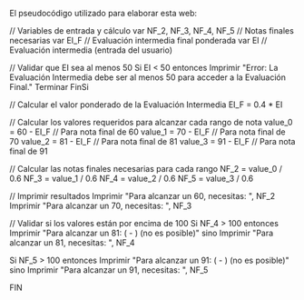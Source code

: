 El pseudocódigo utilizado para elaborar esta web:

// Variables de entrada y cálculo
var NF_2, NF_3, NF_4, NF_5   // Notas finales necesarias
var EI_F                     // Evaluación intermedia final ponderada
var EI                       // Evaluación intermedia (entrada del usuario)

// Validar que EI sea al menos 50
Si EI < 50 entonces
    Imprimir "Error: La Evaluación Intermedia debe ser al menos 50 para acceder a la Evaluación Final."
    Terminar
FinSi

// Calcular el valor ponderado de la Evaluación Intermedia
EI_F = 0.4 * EI

// Calcular los valores requeridos para alcanzar cada rango de nota
value_0 = 60 - EI_F          // Para nota final de 60
value_1 = 70 - EI_F          // Para nota final de 70
value_2 = 81 - EI_F          // Para nota final de 81
value_3 = 91 - EI_F          // Para nota final de 91

// Calcular las notas finales necesarias para cada rango
NF_2 = value_0 / 0.6
NF_3 = value_1 / 0.6
NF_4 = value_2 / 0.6
NF_5 = value_3 / 0.6

// Imprimir resultados
Imprimir "Para alcanzar un 60, necesitas: ", NF_2
Imprimir "Para alcanzar un 70, necesitas: ", NF_3

// Validar si los valores están por encima de 100
Si NF_4 > 100 entonces
    Imprimir "Para alcanzar un 81: ( - ) (no es posible)"
sino
    Imprimir "Para alcanzar un 81, necesitas: ", NF_4

Si NF_5 > 100 entonces
    Imprimir "Para alcanzar un 91: ( - ) (no es posible)"
sino
    Imprimir "Para alcanzar un 91, necesitas: ", NF_5

FIN
